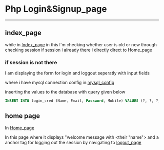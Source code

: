 # Php Login&Signup_page
___

## index_page

while in  [Index_page](https://shorturl.at/DJ579) in this I'm checking whether user is old or new through checking session if session i already there i directly direct to Home_page 

### if session is not there

I am displaying the form for login and loggout seperatly with input fields

where i have mysql connection config in [mysql_config](https://shorturl.at/wPQ49)

inserting the values to the database with query given below 

```sql
INSERT INTO login_cred (Name, Email, Password, Mobile) VALUES (?, ?, ?, ?);

```

## home page 

In [Home_page](https://shorturl.at/awDN1)

In this page where it displays "welcome message with <their "name"> and a anchor tag for logging out the session by navigating to [logout_page](https://shorturl.at/hotA4)
